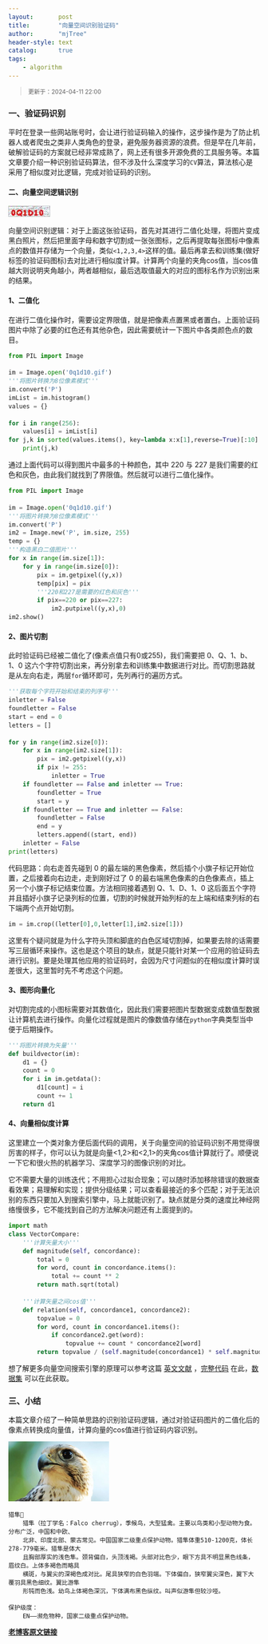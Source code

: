 ```yaml
---
layout:       post
title:        "向量空间识别验证码"
author:       "mjTree"
header-style: text
catalog:      true
tags:
    - algorithm
---
```


><small>更新于：2024-04-11 22:00</small>


### 一、验证码识别
平时在登录一些网站账号时，会让进行验证码输入的操作，这步操作是为了防止机器人或者爬虫之类非人类角色的登录，避免服务器资源的浪费。但是早在几年前，破解验证码的方案就已经非常成熟了，网上还有很多开源免费的工具服务等。本篇文章要介绍一种识别验证码算法，但不涉及什么深度学习的`CV`算法，算法核心是采用了相似度对比逻辑，完成对验证码的识别。  


#### 二、向量空间逻辑识别
![VerificationCode](/img/article-img/2024/04/0411_1.png)

向量空间识别逻辑：对于上面这张验证码，首先对其进行二值化处理，将图片变成黑白照片，然后把里面字母和数字切割成一张张图标，之后再提取每张图标中像素点的数值并存储为一个向量，类似`<1,2,3,4>`这样的值。最后再拿去和训练集(做好标签的验证码图标)去对比进行相似度计算。计算两个向量的夹角cos值，当cos值越大则说明夹角越小，两者越相似，最后选取值最大的对应的图标名作为识别出来的结果。  


#### 1、二值化
在进行二值化操作时，需要设定界限值，就是把像素点置黑或者置白。上面验证码图片中除了必要的红色还有其他杂色，因此需要统计一下图片中各类颜色点的数目。  

```python
from PIL import Image

im = Image.open('0q1d10.gif')
'''将图片转换为8位像素模式'''
im.convert('P')
imList = im.histogram()
values = {}

for i in range(256):
    values[i] = imList[i]
for j,k in sorted(values.items(), key=lambda x:x[1],reverse=True)[:10]:
    print(j,k)
```

通过上面代码可以得到图片中最多的十种颜色，其中 220 与 227 是我们需要的红色和灰色，由此我们就找到了界限值。然后就可以进行二值化操作。  

```python
from PIL import Image

im = Image.open('0q1d10.gif')
'''将图片转换为8位像素模式'''
im.convert('P')
im2 = Image.new('P', im.size, 255)
temp = {}
'''构造黑白二值图片'''
for x in range(im.size[1]):
    for y in range(im.size[0]):
        pix = im.getpixel((y,x))
        temp[pix] = pix
        '''220和227是需要的红色和灰色'''
        if pix==220 or pix==227:
            im2.putpixel((y,x),0)
im2.show()
```


#### 2、图片切割
此时验证码已经被二值化了(像素点值只有0或255)，我们需要把 0、Q、1、b、1、0 这六个字符切割出来，再分别拿去和训练集中数据进行对比。而切割思路就是从左向右走，两层`for`循环即可，先列再行的遍历方式。  

```python
'''获取每个字符开始和结束的列序号'''
inletter = False
foundletter = False
start = end = 0
letters = []

for y in range(im2.size[0]):
    for x in range(im2.size[1]):
        pix = im2.getpixel((y,x))
        if pix != 255:
            inletter = True
    if foundletter == False and inletter == True:
        foundletter = True
        start = y
    if foundletter == True and inletter == False:
        foundletter = False
        end = y
        letters.append((start, end))
    inletter = False
print(letters)
```

代码思路：向右走首先碰到 0 的最左端的黑色像素，然后插个小旗子标记开始位置，之后接着向右边走，走到刚好过了 0 的最右端黑色像素的白色像素点，插上另一个小旗子标记结束位置。方法相同接着遇到 Q、1、D、1、0 这后面五个字符并且插好小旗子记录列标的位置，切割的时候就开始列标的左上端和结束列标的右下端两个点开始切割。

```python
im = im.crop((letter[0],0,letter[1],im2.size[1]))
```

这里有个疑问就是为什么字符头顶和脚底的白色区域切割掉，如果要去除的话需要写三层循环来操作。这也是这个项目的缺点，就是只能针对某一个应用的验证码去进行识别。要是处理其他应用的验证码时，会因为尺寸问题似的在相似度计算时误差很大，这里暂时先不考虑这个问题。


#### 3、图形向量化
对切割完成的小图标需要对其数值化，因此我们需要把图片型数据变成数值型数据让计算机去进行操作。向量化过程就是图片的像数值存储在`python`字典类型当中便于后期操作。  

```python
'''将图片转换为矢量'''
def buildvector(im):
    d1 = {}
    count = 0
    for i in im.getdata():
        d1[count] = i
        count += 1
    return d1
```


#### 4、向量相似度计算
这里建立一个类对象方便后面代码的调用，关于向量空间的验证码识别不用觉得很厉害的样子，你可以认为就是向量<1,2>和<2,1>的夹角cos值计算就行了。顺便说一下它和很火热的机器学习、深度学习的图像识别的对比。  

它不需要大量的训练迭代；不用担心过拟合现象；可以随时添加移除错误的数据查看效果；易理解和实现；提供分级结果；可以查看最接近的多个匹配；对于无法识别的东西只要加入到搜索引擎中，马上就能识别了。缺点就是分类的速度比神经网络慢很多，它不能找到自己的方法解决问题还有上面提到的。  

```python
import math
class VectorCompare:
    '''计算矢量大小'''
    def magnitude(self, concordance):
        total = 0
        for word, count in concordance.items():
            total += count ** 2
        return math.sqrt(total)

    '''计算矢量之间cos值'''
    def relation(self, concordance1, concordance2):
        topvalue = 0
        for word, count in concordance1.items():
            if concordance2.get(word):
                topvalue += count * concordance2[word]
        return topvalue / (self.magnitude(concordance1) * self.magnitude(concordance2))
```

想了解更多向量空间搜索引擎的原理可以参考这篇 [英文文献](http://ondoc.logand.com/d/2697/pdf) ，[完整代码](/data/2024/detect_code.py) 在此，[数据集](https://gitee.com/mjTree/MyPython/blob/master/向量空间验证码识别/iconset/数据集直接解压即可.zip) 可以在此获取。  


### 三、小结
本篇文章介绍了一种简单思路的识别验证码逻辑，通过对验证码图片的二值化后的像素点转换成向量值，计算向量的cos值进行验证码内容识别。  


<img src="/img/biology/falco-cherrug.png" alt="猎隼" width="40%" height="40%">

```text
猎隼🦅
    猎隼（拉丁学名：Falco cherrug），季候鸟，大型猛禽。主要以鸟类和小型动物为食。分布广泛，中国和中欧、
    北非、印度北部、蒙古常见。中国国家二级重点保护动物。猎隼体重510-1200克，体长278-779毫米。猎隼是体大
    且胸部厚实的浅色隼。颈背偏白，头顶浅褐。头部对比色少，眼下方具不明显黑色线条，眉纹白。上体多褐色而略具
    横斑，与翼尖的深褐色成对比。尾具狭窄的白色羽端。下体偏白，狭窄翼尖深色，翼下大覆羽具黑色细纹。翼比游隼
    形钝而色浅。幼鸟上体褐色深沉，下体满布黑色纵纹。叫声似游隼但较沙哑。

保护级度：
    EN——濒危物种，国家二级重点保护动物。
```

[**老博客原文链接**](https://blog.csdn.net/m0_37713821/article/details/95041958)  
